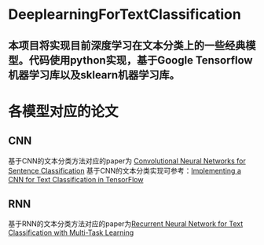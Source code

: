 # DeeplearningForTextClassification
  本项目将实现目前深度学习在文本分类上的一些经典模型。代码使用python实现，基于Google Tensorflow机器学习库以及sklearn机器学习库。
---
# 各模型对应的论文
## CNN
  基于CNN的文本分类方法对应的paper为 [Convolutional Neural Networks for Sentence Classification](https://arxiv.org/abs/1408.5882)
  基于CNN的文本分类实现可参考：[Implementing a CNN for Text Classification in TensorFlow](http://www.wildml.com/2015/12/implementing-a-cnn-for-text-classification-in-tensorflow/)

## RNN
  基于RNN的文本分类方法对应的paper为[Recurrent Neural Network for Text Classification with Multi-Task Learning](https://www.ijcai.org/Proceedings/16/Papers/408.pdf)
